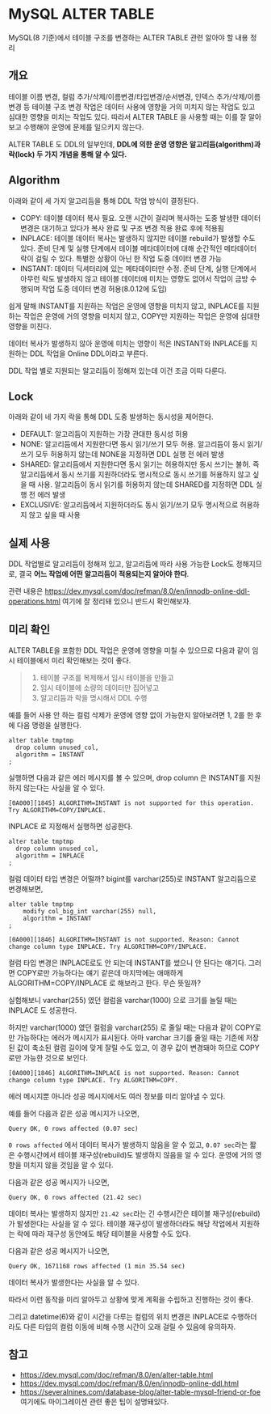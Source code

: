 # MySQL ALTER TABLE

MySQL(8 기준)에서 테이블 구조를 변경하는 ALTER TABLE 관련 알아야 할 내용 정리

## 개요

테이블 이름 변경, 컬럼 추가/삭제/이름변경/타입변경/순서변경, 인덱스 추가/삭제/이름변경 등 테이블 구조 변경 작업은 데이터 사용에 영향을 거의 미치지 않는 작업도 있고 심대한 영향을 미치는 작업도 있다. 따라서 ALTER TABLE 을 사용할 때는 이를 잘 알아보고 수행해야 운영에 문제를 일으키지 않는다.

ALTER TABLE 도 DDL의 일부인데, **DDL에 의한 운영 영향은 알고리듬(algorithm)과 락(lock) 두 가지 개념을 통해 알 수 있다.**


## Algorithm

아래와 같이 세 가지 알고리듬을 통해 DDL 작업 방식이 결정된다.

- COPY: 테이블 데이터 복사 필요. 오랜 시간이 걸리며 복사하는 도중 발생한 데이터 변경은 대기하고 있다가 복사 완료 및 구조 변경 적용 완료 후에 적용됨
- INPLACE: 테이블 데이터 복사는 발생하지 않지만 테이블 rebuild가 발생할 수도 있다. 준비 단계 및 실행 단계에서 테이블 메타데이터에 대해 순간적인 메타데이터 락이 걸릴 수 있다. 특별한 상황이 아닌 한 작업 도중 데이터 변경 가능
- INSTANT: 데이터 딕셔터리에 있는 메타데이터만 수정. 준비 단계, 실행 단계에서 아무런 락도 발생하지 않고 테이블 데이터에 미치는 영향도 없어서 작업이 금방 수행되며 작업 도중 데이터 변경 허용(8.0.12에 도입)

쉽게 말해 INSTANT를 지원하는 작업은 운영에 영향을 미치지 않고, INPLACE를 지원하는 작업은 운영에 거의 영향을 미치지 않고, COPY만 지원하는 작업은 운영에 심대한 영향을 미친다.

데이터 복사가 발생하지 않아 운영에 미치는 영향이 적은 INSTANT와 INPLACE를 지원하는 DDL 작업을 Online DDL이라고 부른다.

DDL 작업 별로 지원되는 알고리듬이 정해져 있는데 이건 조금 이따 다룬다.


## Lock

아래와 같이 네 가지 락을 통해 DDL 도중 발생하는 동시성을 제어한다.

- DEFAULT: 알고리듬이 지원하는 가장 관대한 동시성 허용
- NONE: 알고리듬에서 지원한다면 동시 읽기/쓰기 모두 허용. 알고리듬이 동시 읽기/쓰기 모두 허용하지 않는데 NONE을 지정하면 DDL 실행 전 에러 발생
- SHARED: 알고리듬에서 지원한다면 동시 읽기는 허용하지만 동시 쓰기는 불허. 즉 알고리듬에서 동시 쓰기를 지원하더라도 명시적으로 동시 쓰기를 허용하지 않고 싶을 때 사용. 알고리듬이 동시 읽기를 허용하지 않는데 SHARED를 지정하면 DDL 실행 전 에러 발생
- EXCLUSIVE: 알고리듬에서 지원하더라도 동시 읽기/쓰기 모두 명시적으로 허용하지 않고 싶을 때 사용


## 실제 사용

DDL 작업별로 알고리듬이 정해져 있고, 알고리듬에 따라 사용 가능한 Lock도 정해지므로, 결국 **어느 작업에 어떤 알고리듬이 적용되는지 알아야 한다**.

관련 내용은 https://dev.mysql.com/doc/refman/8.0/en/innodb-online-ddl-operations.html 여기에 잘 정리돼 있으니 반드시 확인해보자.


## 미리 확인

ALTER TABLE을 포함한 DDL 작업은 운영에 영향을 미칠 수 있으므로 다음과 같이 임시 테이블에서 미리 확인해보는 것이 좋다.

>1. 테이블 구조를 복제해서 임시 테이블을 만들고
>2. 임시 테이블에 소량의 데이터만 집어넣고
>3. 알고리듬과 락을 명시해서 DDL 수행

예를 들어 사용 안 하는 컬럼 삭제가 운영에 영향 없이 가능한지 알아보려면 1, 2를 한 후에 다음 명령을 실행한다.

```
alter table tmptmp
  drop column unused_col,
  algorithm = INSTANT
;
```

실행하면 다음과 같은 에러 메시지를 볼 수 있으며, drop column 은 INSTANT를 지원하지 않는다는 사실을 알 수 있다.

```
[0A000][1845] ALGORITHM=INSTANT is not supported for this operation. Try ALGORITHM=COPY/INPLACE.
```

INPLACE 로 지정해서 실행하면 성공한다.
```
alter table tmptmp
  drop column unused_col,
  algorithm = INPLACE
;
```

컬럼 데이터 타입 변경은 어떨까? bigint를 varchar(255)로 INSTANT 알고리듬으로 변경해보면,

```
alter table tmptmp
    modify col_big_int varchar(255) null,
    algorithm = INSTANT
;

[0A000][1846] ALGORITHM=INSTANT is not supported. Reason: Cannot change column type INPLACE. Try ALGORITHM=COPY/INPLACE.
```

컬럼 타입 변경은 INPLACE로도 안 되는데 INSTANT를 썼으니 안 된다는 얘기다. 그러면 COPY로만 가능하다는 얘기 같은데 마지막에는 애매하게 ALGORITHM=COPY/INPLACE 로 해보라고 한다. 무슨 뜻일까?

실험해보니 varchar(255) 였던 컬럼을 varchar(1000) 으로 크기를 늘릴 때는 INPLACE 도 성공한다.

하지만 varchar(1000) 였던 컬럼을 varchar(255) 로 줄일 때는 다음과 같이 COPY로만 가능하다는 에러가 메시지가 표시된다. 아마 varchar 크기를 줄일 때는 기존에 저장된 값이 축소된 컬럼 길이에 맞게 잘릴 수도 있고, 이 경우 값이 변경돼야 하므로 COPY로만 가능한 것으로 보인다.

```
[0A000][1846] ALGORITHM=INPLACE is not supported. Reason: Cannot change column type INPLACE. Try ALGORITHM=COPY.
```

에러 메시지뿐 아니라 성공 메시지에서도 여러 정보를 미리 알아낼 수 있다.

예를 들어 다음과 같은 성공 메시지가 나오면,

```
Query OK, 0 rows affected (0.07 sec)
```

`0 rows affected` 에서 데이터 복사가 발생하지 않음을 알 수 있고, `0.07 sec`라는 짧은 수행시간에서 테이블 재구성(rebuild)도 발생하지 않음을 알 수 있다. 운영에 거의 영향을 미치지 않을 것임을 알 수 있다.

다음과 같은 성공 메시지가 나오면,

```
Query OK, 0 rows affected (21.42 sec)
```

데이터 복사는 발생하지 않지만 `21.42 sec`라는 긴 수행시간은 테이블 재구성(rebuild)가 발생한다는 사실을 알 수 있다. 테이블 재구성이 발생하더라도 해당 작업에서 지원하는 락에 따라 재구성 동안에도 해당 테이블을 사용할 수도 있다.

다음과 같은 성공 메시지가 나오면, 

```
Query OK, 1671168 rows affected (1 min 35.54 sec)
```

데이터 복사가 발생한다는 사실을 알 수 있다.

따라서 이런 동작을 미리 알아두고 상황에 맞게 계획을 수립하고 진행하는 것이 좋다.

그리고 datetime(6)와 같이 시간을 다루는 컬럼의 위치 변경은 INPLACE로 수행하더라도 다른 타입의 컬럼 이동에 비해 수행 시간이 오래 걸릴 수 있음에 유의하자.

## 참고

- https://dev.mysql.com/doc/refman/8.0/en/alter-table.html
- https://dev.mysql.com/doc/refman/8.0/en/innodb-online-ddl.html
- https://severalnines.com/database-blog/alter-table-mysql-friend-or-foe 여기에도 마이그레이션 관련 좋은 팁이 설명돼있다.


